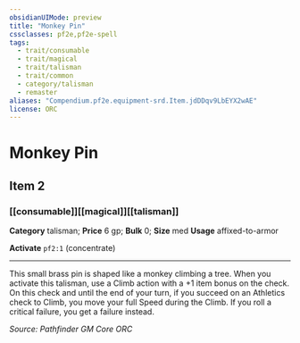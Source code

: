 ```yaml
---
obsidianUIMode: preview
title: "Monkey Pin"
cssclasses: pf2e,pf2e-spell
tags:
  - trait/consumable
  - trait/magical
  - trait/talisman
  - trait/common
  - category/talisman
  - remaster
aliases: "Compendium.pf2e.equipment-srd.Item.jdDDqv9LbEYX2wAE"
license: ORC
---
```

# Monkey Pin
## Item 2
### [[consumable]][[magical]][[talisman]]

**Category** talisman; 
**Price** 6 gp; 
**Bulk** 0; **Size** med
**Usage** affixed-to-armor

**Activate** `pf2:1` (concentrate)

* * *

This small brass pin is shaped like a monkey climbing a tree. When you activate this talisman, use a Climb action with a +1 item bonus on the check. On this check and until the end of your turn, if you succeed on an Athletics check to Climb, you move your full Speed during the Climb. If you roll a critical failure, you get a failure instead.

*Source: Pathfinder GM Core*
*ORC*